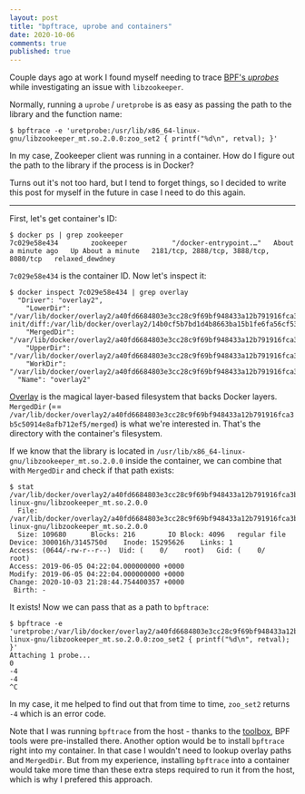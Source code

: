 ```yaml
---
layout: post
title: "bpftrace, uprobe and containers"
date: 2020-10-06
comments: true
published: true
---
```


Couple days ago at work I found myself needing to trace [BPF's _uprobes_](https://github.com/iovisor/bcc/blob/master/docs/reference_guide.md#4-uprobes) while investigating an issue with `libzookeeper`.

Normally, running a `uprobe` / `uretprobe` is as easy as passing the path to the library and the function name:

```
$ bpftrace -e 'uretprobe:/usr/lib/x86_64-linux-gnu/libzookeeper_mt.so.2.0.0:zoo_set2 { printf("%d\n", retval); }'
```

In my case, Zookeeper client was running in a container. How do I figure out the path to the library if the process is in Docker?

Turns out it's not too hard, but I tend to forget things, so I decided to write this post for myself in the future in case I need to do this again.

---

First, let's get container's ID:

```
$ docker ps | grep zookeeper
7c029e58e434        zookeeper           "/docker-entrypoint.…"   About a minute ago   Up About a minute   2181/tcp, 2888/tcp, 3888/tcp, 8080/tcp   relaxed_dewdney
```

`7c029e58e434` is the container ID. Now let's inspect it:

```
$ docker inspect 7c029e58e434 | grep overlay
  "Driver": "overlay2",
    "LowerDir": "/var/lib/docker/overlay2/a40fd6684803e3cc28c9f69bf948433a12b791916fca3b5c50914e8afb712ef5-init/diff:/var/lib/docker/overlay2/14b0cf5b7bd1d4b8663ba15b1fe6fa56cf53ce8c5e86cc1e69f9bb029df26d24/diff:/var/lib/docker/overlay2/fe8d13983650f04e8c399eb68b570777e48d1d7f05357563430e416350159aad/diff:/var/lib/docker/overlay2/92fff12f8e25a5d463888e9f60b6a3972875f9d7a05156d84e999f6b16d523a5/diff:/var/lib/docker/overlay2/dba58c50dcf82bcf10b3ee9875dc341c48f422d54c4c9dd13a5d8d3383c35c52/diff:/var/lib/docker/overlay2/be196b7d95ad1adcb165cfff35bb5fde8f4e713dcb3bee51cc1bb226e94d39b1/diff:/var/lib/docker/overlay2/ae7d7d5ae29516fffcd80a39b64365356904e90fd2bf49e005c31418cb196126/diff:/var/lib/docker/overlay2/e241bfd12dcaadf4bb927cdfd0a34da11d9972b8fa12860a0588bd51287173f8/diff:/var/lib/docker/overlay2/0f7ec7ebb8f524c16c9cfa687daee058c955c34c7f26ded530f3644c6f7520e3/diff",
    "MergedDir": "/var/lib/docker/overlay2/a40fd6684803e3cc28c9f69bf948433a12b791916fca3b5c50914e8afb712ef5/merged",
    "UpperDir": "/var/lib/docker/overlay2/a40fd6684803e3cc28c9f69bf948433a12b791916fca3b5c50914e8afb712ef5/diff",
    "WorkDir": "/var/lib/docker/overlay2/a40fd6684803e3cc28c9f69bf948433a12b791916fca3b5c50914e8afb712ef5/work"
  "Name": "overlay2"
```

[Overlay](https://www.kernel.org/doc/Documentation/filesystems/overlayfs.txt) is the magical layer-based filesystem that backs Docker layers. `MergedDir` (== `/var/lib/docker/overlay2/a40fd6684803e3cc28c9f69bf948433a12b791916fca3b5c50914e8afb712ef5/merged`) is what we're interested in. That's the directory with the container's filesystem.

If we know that the library is located in `/usr/lib/x86_64-linux-gnu/libzookeeper_mt.so.2.0.0` inside the container, we can combine that with `MergedDir` and check if that path exists:

```
$ stat /var/lib/docker/overlay2/a40fd6684803e3cc28c9f69bf948433a12b791916fca3b5c50914e8afb712ef5/merged/usr/lib/x86_64-linux-gnu/libzookeeper_mt.so.2.0.0
  File: /var/lib/docker/overlay2/a40fd6684803e3cc28c9f69bf948433a12b791916fca3b5c50914e8afb712ef5/merged/usr/lib/x86_64-linux-gnu/libzookeeper_mt.so.2.0.0
  Size: 109680    	Blocks: 216        IO Block: 4096   regular file
Device: 300016h/3145750d	Inode: 15295626    Links: 1
Access: (0644/-rw-r--r--)  Uid: (    0/    root)   Gid: (    0/    root)
Access: 2019-06-05 04:22:04.000000000 +0000
Modify: 2019-06-05 04:22:04.000000000 +0000
Change: 2020-10-03 21:28:44.754400357 +0000
 Birth: -
```

It exists! Now we can pass that as a path to `bpftrace`:

```
$ bpftrace -e 'uretprobe:/var/lib/docker/overlay2/a40fd6684803e3cc28c9f69bf948433a12b791916fca3b5c50914e8afb712ef5/merged/usr/lib/x86_64-linux-gnu/libzookeeper_mt.so.2.0.0:zoo_set2 { printf("%d\n", retval); }'
Attaching 1 probe...
0
-4
-4
^C
```

In my case, it me helped to find out that from time to time, `zoo_set2` returns `-4` which is an error code.

Note that I was running `bpftrace` from the host - thanks to the [toolbox](https://cloud.google.com/container-optimized-os/docs/how-to/toolbox), BPF tools were pre-installed there. Another option would be to install `bpftrace` right into my container. In that case I wouldn't need to lookup overlay paths and `MergedDir`. But from my experience, installing `bpftrace` into a container would take more time than these extra steps required to run it from the host, which is why I prefered this approach.
